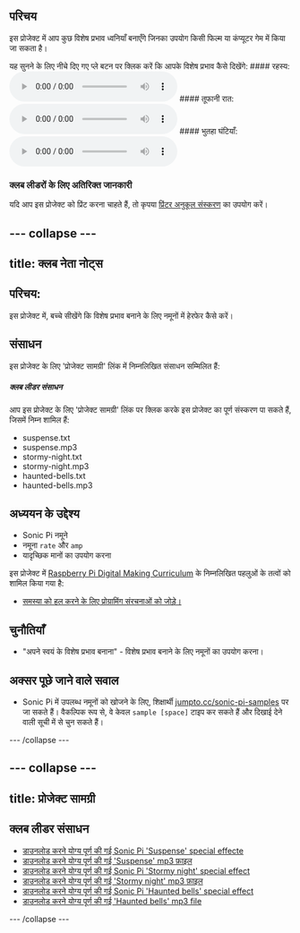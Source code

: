 ## परिचय

इस प्रोजेक्ट में आप कुछ विशेष प्रभाव ध्वनियाँ बनाएँगे जिनका उपयोग किसी फिल्म या कंप्यूटर गेम में किया जा सकता है।

<div id="audio-preview" class="pdf-hidden">
  यह सुनने के लिए नीचे दिए गए प्ले बटन पर क्लिक करें कि आपके विशेष प्रभाव कैसे दिखेंगे: #### रहस्य: <audio controls preload> <source src="resources/suspense.mp3" type="audio/mpeg"> आपका ब्राउज़र <code>audio</code> तत्व का समर्थन नहीं करता है। </audio> #### तूफानी रात: <audio controls preload> <source src="resources/stormy-night.mp3" type="audio/mpeg"> आपका ब्राउज़र <code>audio</code> तत्व का समर्थन नहीं करता है। </audio> #### भुतहा घंटियाँ: <audio controls preload> <source src="resources/haunted-bells.mp3" type="audio/mpeg"> आपका ब्राउज़र <code>audio</code> तत्व का समर्थन नहीं करता है। </audio>
</div>

### क्लब लीडरों के लिए अतिरिक्त जानकारी

यदि आप इस प्रोजेक्ट को प्रिंट करना चाहते हैं, तो कृपया [प्रिंटर अनुकूल संस्करण](https://projects.raspberrypi.org/hi-IN/projects/special-effects/print) का उपयोग करें।

--- collapse ---
---
title: क्लब नेता नोट्स
---

## परिचय:

इस प्रोजेक्ट में, बच्चे सीखेंगे कि विशेष प्रभाव बनाने के लिए नमूनों में हेरफेर कैसे करें।

## संसाधन

इस प्रोजेक्ट के लिए 'प्रोजेक्ट सामग्री' लिंक में निम्नलिखित संसाधन सम्मिलित हैं:

##### क्लब लीडर संसाधन

आप इस प्रोजेक्ट के लिए 'प्रोजेक्ट सामग्री' लिंक पर क्लिक करके इस प्रोजेक्ट का पूर्ण संस्करण पा सकते हैं, जिसमें निम्न शामिल हैं:

* suspense.txt
* suspense.mp3
* stormy-night.txt
* stormy-night.mp3
* haunted-bells.txt
* haunted-bells.mp3

## अध्ययन के उद्देश्य

* Sonic Pi नमूने
* नमूना `rate` और `amp`
* यादृच्छिक मानों का उपयोग करना

इस प्रोजेक्ट में [Raspberry Pi Digital Making Curriculum](http://rpf.io/curriculum) के निम्नलिखित पहलुओं के तत्वों को शामिल किया गया है:

* [समस्या को हल करने के लिए प्रोग्रामिंग संरचनाओं को जोड़े।](https://www.raspberrypi.org/curriculum/programming/builder)

## चुनौतियाँ

* "अपने स्वयं के विशेष प्रभाव बनाना" - विशेष प्रभाव बनाने के लिए नमूनों का उपयोग करना।

## अक्सर पूछे जाने वाले सवाल

* Sonic Pi में उपलब्ध नमूनों को खोजने के लिए, शिक्षार्थी [jumpto.cc/sonic-pi-samples](http://jumpto.cc/sonic-pi-samples) पर जा सकते हैं। वैकल्पिक रूप से, वे केवल `sample [space]` टाइप कर सकते हैं और दिखाई देने वाली सूची में से चुन सकते हैं।

--- /collapse ---

--- collapse ---
---
title: प्रोजेक्ट सामग्री
---

## क्लब लीडर संसाधन

* [डाउनलोड करने योग्य पूर्ण की गई Sonic Pi 'Suspense' special effecte](resources/suspense.txt)
* [डाउनलोड करने योग्य पूर्ण की गई 'Suspense' mp3 फ़ाइल](resources/suspense.mp3)
* [डाउनलोड करने योग्य पूर्ण की गई Sonic Pi 'Stormy night' special effect](resources/stormy-night.txt)
* [डाउनलोड करने योग्य पूर्ण की गई 'Stormy night' mp3 फ़ाइल](resources/stormy-night.mp3)
* [डाउनलोड करने योग्य पूर्ण की गई Sonic Pi 'Haunted bells' special effect](resources/haunted-bells.txt)
* [डाउनलोड करने योग्य पूर्ण की गई 'Haunted bells' mp3 file](resources/haunted-bells.mp3)

--- /collapse ---
